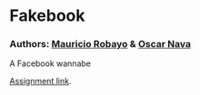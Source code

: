 # Fakebook

### Authors: [Mauricio Robayo](https://github.com/MauricioRobayo) & [Oscar Nava](https://github.com/oscarnava/)

A Facebook wannabe

[Assignment link](https://www.theodinproject.com/courses/ruby-on-rails/lessons/final-project).
